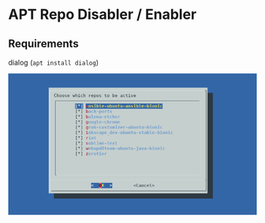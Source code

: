 APT Repo Disabler / Enabler
===========================

## Requirements
dialog (`apt install dialog`)

![Screenshot1](sources-gui.png)

